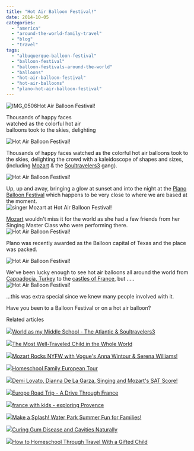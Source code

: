 ```yaml
---
title: "Hot Air Balloon Festival!"
date: 2014-10-05
categories: 
  - "america"
  - "around-the-world-family-travel"
  - "blog"
  - "travel"
tags: 
  - "albuquerque-balloon-festival"
  - "balloon-festival"
  - "balloon-festivals-around-the-world"
  - "balloons"
  - "hot-air-balloon-festival"
  - "hot-air-balloons"
  - "plano-hot-air-balloon-festival"
---
```


![IMG_0506](https://pub-ac94b3f306b24c0dba4238943c97f2e1.r2.dev/6a00e5502a9507883301bb07930218970d.jpg)Hot Air Balloon Festival!  
  
Thousands of happy faces  
watched as the colorful hot air  
balloons took to the skies, delighting

<!--more-->  
![Hot Air Balloon Festival!](https://pub-ac94b3f306b24c0dba4238943c97f2e1.r2.dev/6a00e5502a9507883301bb07930610970d.png)  
  
Thousands of happy faces watched as the colorful hot air balloons took to the skies, delighting the crowd with a kaleidoscope of shapes and sizes, (including [Mozart](http://soultravelers3new.local/2014/06/mozart-sings-everything-we-are-original-song-supporting-environment.html "teen singer mozart ") & the [Soultravelers3](http://soultravelers3new.local/2014/01/mozart-meeting-soultravelers3-blog-readers-around-the-world.html "soultravelers3") gang).

  
  
![Hot Air Balloon Festival!](https://pub-ac94b3f306b24c0dba4238943c97f2e1.r2.dev/6a00e5502a9507883301b8d077c14d970c.png)  
  
Up, up and away, bringing a glow at sunset and into the night at the [Plano Balloon Festival](http://www.planoballoonfest.org/ "plano balloon festival") which happens to be very close to where we are based at the moment.  
![singer Mozart at Hot Air Balloon Festival!](https://pub-ac94b3f306b24c0dba4238943c97f2e1.r2.dev/6a00e5502a9507883301bb07930642970d.png)  
  
  
[Mozart](http://soultravelers3new.local/2013/12/trilingual-mozart-travel-kid-expert-speaks-at-gec-about-world-education.html "travel teen and speaker Mozart ") wouldn't miss it for the world as she had a few friends from her Singing Master Class who were performing there.  
![Hot Air Balloon Festival!](https://pub-ac94b3f306b24c0dba4238943c97f2e1.r2.dev/6a00e5502a9507883301bb0793065b970d.png)  
  
Plano was recently awarded as the Balloon capital of Texas and the place was packed.  
  
![Hot Air Balloon Festival!](https://pub-ac94b3f306b24c0dba4238943c97f2e1.r2.dev/6a00e5502a9507883301b7c6edd5f2970b.png)  
  
  
We've been lucky enough to see hot air balloons all around the world from [Cappadocia, Turkey](http://soultravelers3new.local/2007/07/moon-walk.html "cappadocia, turkey travel") to the [castles of France](http://soultravelers3new.local/2006/10/carcassonne-med.html "carcassonne castle france travel"), but .....  
![Hot Air Balloon Festival!](https://pub-ac94b3f306b24c0dba4238943c97f2e1.r2.dev/6a00e5502a9507883301b7c6edd604970b.png)  
  
...this was extra special since we knew many people involved with it.  
  
Have you been to a Balloon Festival or on a hot air balloon?  
  

Related articles

[![](http://i.zemanta.com/261912623_80_80.jpg)](http://soultravelers3new.local/2014/04/world-as-my-middle-school-the-atlantic-soultravelers3.html)[World as my Middle School - The Atlantic & Soultravelers3](http://soultravelers3new.local/2014/04/world-as-my-middle-school-the-atlantic-soultravelers3.html)

[![](http://i.zemanta.com/207027430_80_80.jpg)](http://soultravelers3new.local/2013/09/the-most-well-traveled-child-in-the-whole-world.html)[The Most Well-Traveled Child in the Whole World](http://soultravelers3new.local/2013/09/the-most-well-traveled-child-in-the-whole-world.html)

[![](http://i.zemanta.com/300965999_80_80.jpg)](http://soultravelers3new.local/2014/10/teen-singer-mozart-rocks-nyfw-with-vogues-anna-wintour-serena-williams.html)[Mozart Rocks NYFW with Vogue's Anna Wintour & Serena Williams!](http://soultravelers3new.local/2014/10/teen-singer-mozart-rocks-nyfw-with-vogues-anna-wintour-serena-williams.html)

[![](http://i.zemanta.com/253943088_80_80.jpg)](http://soultravelers3new.local/2014/03/homeschool-family-european-tour.html)[Homeschool Family European Tour](http://soultravelers3new.local/2014/03/homeschool-family-european-tour.html)

[![](http://i.zemanta.com/281968163_80_80.jpg)](http://soultravelers3new.local/2014/06/demi-lovato-dianna-de-la-garza-singing-and-mozarts-sat-score.html)[Demi Lovato, Dianna De La Garza, Singing and Mozart's SAT Score!](http://soultravelers3new.local/2014/06/demi-lovato-dianna-de-la-garza-singing-and-mozarts-sat-score.html)

[![](http://i.zemanta.com/110192089_80_80.jpg)](http://soultravelers3new.local/2012/09/europe-road-trip-a-drive-through-france-provence-to-dordogne-via-photos-family-travel.html)[Europe Road Trip - A Drive Through France](http://soultravelers3new.local/2012/09/europe-road-trip-a-drive-through-france-provence-to-dordogne-via-photos-family-travel.html)

[![](http://i.zemanta.com/96768045_80_80.jpg)](http://soultravelers3new.local/2012/06/france-with-kids-exploring-provence.html)[france with kids - exploring Provence](http://soultravelers3new.local/2012/06/france-with-kids-exploring-provence.html)

[![](http://i.zemanta.com/291439905_80_80.jpg)](http://soultravelers3new.local/2014/08/make-a-splash-water-park-summer-fun-for-families.html)[Make a Splash! Water Park Summer Fun for Families!](http://soultravelers3new.local/2014/08/make-a-splash-water-park-summer-fun-for-families.html)

[![](http://i.zemanta.com/154024597_80_80.jpg)](http://soultravelers3new.local/2013/03/curing-gum-disease-and-cavities-naturally.html)[Curing Gum Disease and Cavities Naturally](http://soultravelers3new.local/2013/03/curing-gum-disease-and-cavities-naturally.html)

[![](http://i.zemanta.com/111536966_80_80.jpg)](http://soultravelers3new.local/2012/09/how-to-homeschool-through-travel-with-a-gifted-child-.html)[How to Homeschool Through Travel With a Gifted Child](http://soultravelers3new.local/2012/09/how-to-homeschool-through-travel-with-a-gifted-child-.html)
